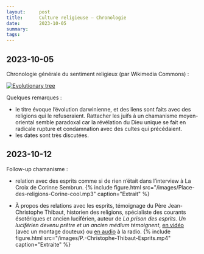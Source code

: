 ```yaml
---
layout:     post
title:      Culture religieuse — Chronologie
date:       2023-10-05
summary:    
tags: 
---
```


## 2023-10-05

Chronologie générale du sentiment religieux (par Wikimedia Commons) :

[![Evolutionary tree](https://1.bp.blogspot.com/-a-rxXh1dIjA/VDQZaOwLmwI/AAAAAAAAR3g/sQLk-HtXc9Y/s1600/the-evolutionary-tree-of-religion.jpg)](https://1.bp.blogspot.com/-a-rxXh1dIjA/VDQZaOwLmwI/AAAAAAAAR3g/sQLk-HtXc9Y/s1600/the-evolutionary-tree-of-religion.jpg)

Quelques remarques :
- le titre évoque l’évolution darwinienne, et des liens sont faits avec des religions qui le refuseraient. Rattacher les juifs à un chamanisme moyen-oriental semble paradoxal car la révélation du Dieu unique se fait en radicale rupture et condamnation avec des cultes qui précédaient.
- les dates sont très discutées.

## 2023-10-12

Follow-up chamanisme : 
- relation avec des esprits comme si de rien n’était dans l’interview à La Croix de Corinne Sembrun.
{% include figure.html src="/images/Place-des-religions-Corine-cool.mp3" caption="Extrait" %}

- À propos des relations avec les esprits, témoignage du Père Jean-Christophe Thibaut, historien des religions, spécialiste des courants ésotériques et ancien luciférien, auteur de *‌La prison des esprits. Un luciférien devenu prêtre et un ancien médium témoignent*, [en vidéo](https://www.youtube.com/watch?app=desktop&v=2wcK5t9Zbho) (avec un montage douteux) ou [en audio](https://www.rcf.fr/articles/vie-spirituelle/jeanchristophe-thibaut-rencontre-avec-un-luciferien-devenu-pretre) à la radio. 
{% include figure.html src="/images/P.-Christophe-Thibaut-Esprits.mp4" caption="Extraite" %}


